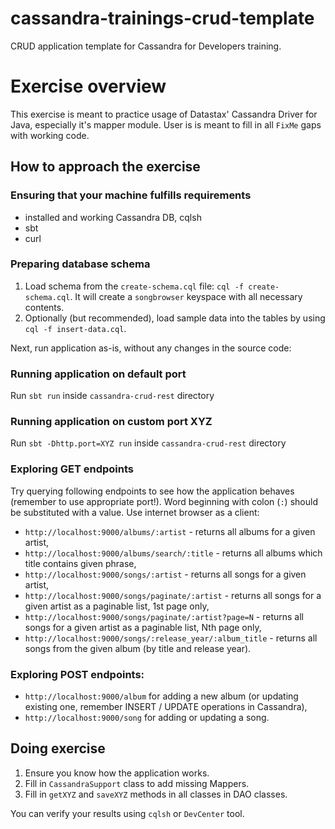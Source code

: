 # cassandra-trainings-crud-template
CRUD application template for Cassandra for Developers training.

# Exercise overview
This exercise is meant to practice usage of Datastax' Cassandra Driver for Java, especially it's mapper module. User is is meant to fill in all `FixMe` gaps with working code.

## How to approach the exercise
### Ensuring that your machine fulfills requirements
- installed and working Cassandra DB, cqlsh
- sbt
- curl

### Preparing database schema
1. Load schema from the `create-schema.cql` file: `cql -f create-schema.cql`. It will create a `songbrowser` keyspace with all necessary contents.
2. Optionally (but recommended), load sample data into the tables by using `cql -f insert-data.cql`.

Next, run application as-is, without any changes in the source code:

### Running application on default port
Run `sbt run` inside `cassandra-crud-rest` directory

### Running application on custom port XYZ
Run `sbt -Dhttp.port=XYZ run` inside `cassandra-crud-rest` directory

### Exploring GET endpoints 
Try querying following endpoints to see how the application behaves (remember to use appropriate port!). Word beginning with colon (`:`) should be substituted with a value. Use internet browser as a client:
- `http://localhost:9000/albums/:artist` - returns all albums for a given artist,
- `http://localhost:9000/albums/search/:title` - returns all albums which title contains given phrase,
- `http://localhost:9000/songs/:artist` - returns all songs for a given artist,
- `http://localhost:9000/songs/paginate/:artist` - returns all songs for a given artist as a paginable list, 1st page only,
- `http://localhost:9000/songs/paginate/:artist?page=N` - returns all songs for a given artist as a paginable list, Nth page only,
- `http://localhost:9000/songs/:release_year/:album_title` - returns all songs from the given album (by title and release year).

### Exploring POST endpoints:
- `http://localhost:9000/album` for adding a new album (or updating existing one, remember INSERT / UPDATE operations in Cassandra),
- `http://localhost:9000/song` for adding or updating a song.

## Doing exercise
1. Ensure you know how the application works.
2. Fill in `CassandraSupport` class to add missing Mappers.
3. Fill in `getXYZ` and `saveXYZ` methods in all classes in DAO classes.
 
You can verify your results using `cqlsh` or `DevCenter` tool.
